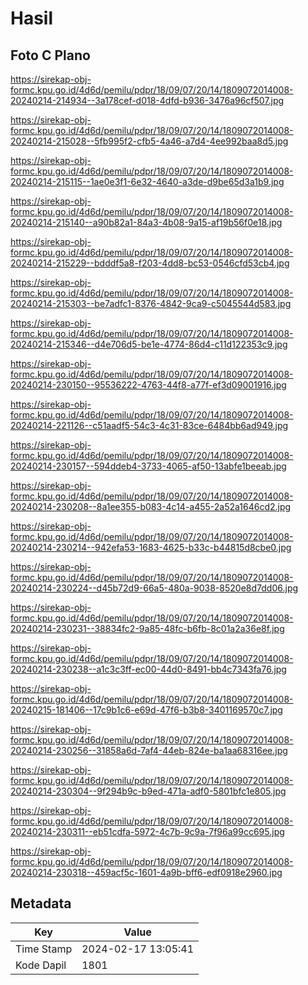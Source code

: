 # Hasil

## Foto C Plano

https://sirekap-obj-formc.kpu.go.id/4d6d/pemilu/pdpr/18/09/07/20/14/1809072014008-20240214-214934--3a178cef-d018-4dfd-b936-3476a96cf507.jpg

https://sirekap-obj-formc.kpu.go.id/4d6d/pemilu/pdpr/18/09/07/20/14/1809072014008-20240214-215028--5fb995f2-cfb5-4a46-a7d4-4ee992baa8d5.jpg

https://sirekap-obj-formc.kpu.go.id/4d6d/pemilu/pdpr/18/09/07/20/14/1809072014008-20240214-215115--1ae0e3f1-6e32-4640-a3de-d9be65d3a1b9.jpg

https://sirekap-obj-formc.kpu.go.id/4d6d/pemilu/pdpr/18/09/07/20/14/1809072014008-20240214-215140--a90b82a1-84a3-4b08-9a15-af19b56f0e18.jpg

https://sirekap-obj-formc.kpu.go.id/4d6d/pemilu/pdpr/18/09/07/20/14/1809072014008-20240214-215229--bdddf5a8-f203-4dd8-bc53-0546cfd53cb4.jpg

https://sirekap-obj-formc.kpu.go.id/4d6d/pemilu/pdpr/18/09/07/20/14/1809072014008-20240214-215303--be7adfc1-8376-4842-9ca9-c5045544d583.jpg

https://sirekap-obj-formc.kpu.go.id/4d6d/pemilu/pdpr/18/09/07/20/14/1809072014008-20240214-215346--d4e706d5-be1e-4774-86d4-c11d122353c9.jpg

https://sirekap-obj-formc.kpu.go.id/4d6d/pemilu/pdpr/18/09/07/20/14/1809072014008-20240214-230150--95536222-4763-44f8-a77f-ef3d09001916.jpg

https://sirekap-obj-formc.kpu.go.id/4d6d/pemilu/pdpr/18/09/07/20/14/1809072014008-20240214-221126--c51aadf5-54c3-4c31-83ce-6484bb6ad949.jpg

https://sirekap-obj-formc.kpu.go.id/4d6d/pemilu/pdpr/18/09/07/20/14/1809072014008-20240214-230157--594ddeb4-3733-4065-af50-13abfe1beeab.jpg

https://sirekap-obj-formc.kpu.go.id/4d6d/pemilu/pdpr/18/09/07/20/14/1809072014008-20240214-230208--8a1ee355-b083-4c14-a455-2a52a1646cd2.jpg

https://sirekap-obj-formc.kpu.go.id/4d6d/pemilu/pdpr/18/09/07/20/14/1809072014008-20240214-230214--942efa53-1683-4625-b33c-b44815d8cbe0.jpg

https://sirekap-obj-formc.kpu.go.id/4d6d/pemilu/pdpr/18/09/07/20/14/1809072014008-20240214-230224--d45b72d9-66a5-480a-9038-8520e8d7dd06.jpg

https://sirekap-obj-formc.kpu.go.id/4d6d/pemilu/pdpr/18/09/07/20/14/1809072014008-20240214-230231--38834fc2-9a85-48fc-b6fb-8c01a2a36e8f.jpg

https://sirekap-obj-formc.kpu.go.id/4d6d/pemilu/pdpr/18/09/07/20/14/1809072014008-20240214-230238--a1c3c3ff-ec00-44d0-8491-bb4c7343fa76.jpg

https://sirekap-obj-formc.kpu.go.id/4d6d/pemilu/pdpr/18/09/07/20/14/1809072014008-20240215-181406--17c9b1c6-e69d-47f6-b3b8-3401169570c7.jpg

https://sirekap-obj-formc.kpu.go.id/4d6d/pemilu/pdpr/18/09/07/20/14/1809072014008-20240214-230256--31858a6d-7af4-44eb-824e-ba1aa68316ee.jpg

https://sirekap-obj-formc.kpu.go.id/4d6d/pemilu/pdpr/18/09/07/20/14/1809072014008-20240214-230304--9f294b9c-b9ed-471a-adf0-5801bfc1e805.jpg

https://sirekap-obj-formc.kpu.go.id/4d6d/pemilu/pdpr/18/09/07/20/14/1809072014008-20240214-230311--eb51cdfa-5972-4c7b-9c9a-7f96a99cc695.jpg

https://sirekap-obj-formc.kpu.go.id/4d6d/pemilu/pdpr/18/09/07/20/14/1809072014008-20240214-230318--459acf5c-1601-4a9b-bff6-edf0918e2960.jpg


## Metadata

| Key        | Value               |
| ---------- | ------------------- |
| Time Stamp | 2024-02-17 13:05:41 |
| Kode Dapil | 1801                |



